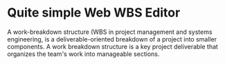# Quite simple Web WBS Editor

A work-breakdown structure (WBS in project management and systems engineering, is a deliverable-oriented breakdown of a project into smaller components. A work breakdown structure is a key project deliverable that organizes the team's work into manageable sections.
